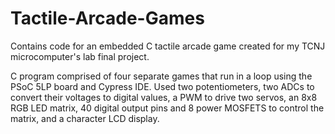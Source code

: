 # Tactile-Arcade-Games
Contains code for an embedded C tactile arcade game created for my TCNJ microcomputer's lab final project. 

C program comprised of four separate games that run in a loop using the PSoC 5LP board and Cypress IDE.  Used two potentiometers, two ADCs to convert their voltages to digital values, a PWM to drive two servos, an 8x8 RGB LED matrix, 40 digital output pins and 8 power MOSFETS to control the matrix, and a character LCD display.

